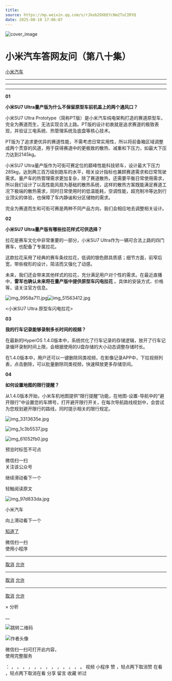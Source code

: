 ```yaml
---
title: 
source: https://mp.weixin.qq.com/s/rJkob2OX6EYcNm2TuCIRYQ
date: 2025-08-10 17:06:07
---
```


![cover_image](images/img_3eb259dd.jpg)


#  小米汽车答网友问（第八十集）


[ 小米汽车 ](<javascript:void\(0\);>)

______

****  
****

****01****

**小米SU7 Ultra量产版为什么不保留原型车前机盖上的两个通风口？**

小米SU7 Ultra Prototype（简称PT版）是小米汽车纯电架构打造的赛道原型车，完全为赛道而生，无法实现合法上路。PT版的设计初衷就是追求赛道的极致表现，并验证三电系统、热管理系统及底盘等核心技术。

PT版为了追求更优异的赛道性能，不需考虑日常实用性，所以将前备箱区域调整成两个贯穿的风道，用于获得赛道中的更极致的散热、减重和下压力，如最大下压力达到2145kg。

小米SU7 Ultra量产版作为可街可赛定位的巅峰性能科技轿车，设计最大下压力285kg，达到两三百万级别跑车的水平，相关设计指标也兼顾赛道需求和日常驾驶需求。量产车的热管理需求更加复杂，除了赛道散热，还需要平衡日常使用需求，所以我们设计了以高性能风扇为基础的散热系统，这样的散热方案既能满足赛道工况下极端的散热需求，同时日常使用时的低温能耗，空调性能，超充制冷等达到行业顶尖的体验，也保障了车内静谧和分区储物的需求。

完全为赛道而生和可街可赛是两种不同产品方向，我们会相应地去调整相关设计。

**02**

**小米SU7 Ultra量产版有哪些拉花样式可供选择？**

拉花是赛车文化中非常重要的一部分，小米SU7 Ultra作为一辆可合法上路的四门赛车，也配备了专属拉花。

这款拉花采用了经典的赛车条纹拉花，低调的银色颇具质感；细节方面，前窄后宽，带些梭形的设计，简洁而又强化了动感。

未来，我们还会带来其他样式的拉花，充分满足用户对个性的需求。在最近直播中，**雷军也确认未来将在量产版中提供原型车闪电拉花** 。具体的安装方式、价格等，请关注官方信息。

![img_9958a711.jpg](images/img_9958a711.jpg)![img_51563412.jpg](images/img_51563412.jpg)

<小米SU7 Ultra 原型车闪电拉花>

  

  

**03**

**我的行车记录能够录制多长时间的视频？**

在最新的HyperOS 1.4.0版本中，系统优化了行车记录的存储逻辑，放开了行车记录循环录制时间上限，会根据使用的U盘存储的大小动态调整存储时长。

在1.4.0版本中，用户还可以一键删除同类视频，在影像记录APP中，下拉视频列表，点击删除，可以批量删除同类视频，快速释放更多存储空间。

  

**04**

**如何设置地图的限行提醒？**

从1.4.0版本开始，小米车机地图提供“限行提醒”功能，在地图-设置-导航中的“避开限行”中设置您的车牌号，打开避开限行开关，在每次导航路线规划中，会尝试为您规划避开限行的路线，同时提示相关的限行规定。

![img_3313635e.jpg](images/img_3313635e.jpg)

![img_1c3b5537.jpg](images/img_1c3b5537.jpg)

![img_61052fb0.jpg](images/img_61052fb0.jpg)

[](<>)[](<>)

预览时标签不可点

微信扫一扫  
关注该公众号

继续滑动看下一个

轻触阅读原文

![img_97d833da.jpg](images/img_97d833da.jpg)

小米汽车 

向上滑动看下一个

[知道了](<javascript:;>)

微信扫一扫  
使用小程序

****

[取消](<javascript:void\(0\);>) [允许](<javascript:void\(0\);>)

****

[取消](<javascript:void\(0\);>) [允许](<javascript:void\(0\);>)

****

[取消](<javascript:void\(0\);>) [允许](<javascript:void\(0\);>)

× 分析

__

![跳转二维码]()

![作者头像](images/img_97d833da.jpg)

微信扫一扫可打开此内容，  
使用完整服务

： ， ， ， ， ， ， ， ， ， ， ， ， 。 视频 小程序 赞 ，轻点两下取消赞 在看 ，轻点两下取消在看 分享 留言 收藏 听过